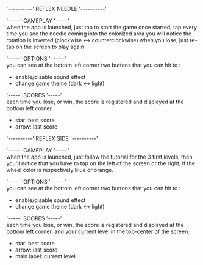 '----------' REFLEX NEEDLE '----------'

'-----' GAMEPLAY '-----'
<br />when the app is launched, just tap to start the game
once started, tap every time you see the needle coming into the colorized area
you will notice the rotation is inverted (clockwise <-> counterclockwise)
when you lose, just re-tap on the screen to play again

'-----' OPTIONS '------'
<br />you can see at the bottom left corner two buttons that you can hit to :
  - enable/disable sound effect
  - change game theme (dark <-> light)
  
'-----' SCORES '-----'
<br />each time you lose, or win, the score is registered and displayed at the bottom left corner
  - star: best score
  - arrow: last score


'----------' REFLEX SIDE '----------'

'-----' GAMEPLAY '-----'
<br />when the app is launched, just follow the tutorial for the 3 first levels,
then you'll notice that you have to tap on the left of the screen or the right, if the
wheel color is respectively blue or orange.

'-----' OPTIONS '------'
<br />you can see at the bottom left corner two buttons that you can hit to :
  - enable/disable sound effect
  - change game theme (dark <-> light)
  
'-----' SCORES '-----'
<br />each time you lose, or win, the score is registered and displayed at the bottom left corner,
and your current level in the top-center of the screen:
  - star: best score
  - arrow: last score
  - main label: current level
